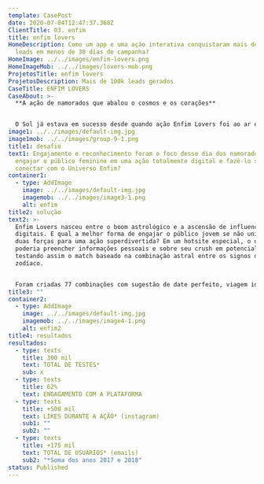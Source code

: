 ```yaml
---
template: CasePost
date: 2020-07-04T12:47:37.368Z
ClientTitle: 03. enfim
title: enfim lovers
HomeDescription: Como um app e uma ação interativa conquistaram mais de 100 mil
  leads em menos de 30 dias de campanha?
HomeImage: ../../images/enfim-lovers.png
HomeImageMob: ../../images/lovers-mob.png
ProjetosTitle: enfim lovers
ProjetosDescription: Mais de 100k leads gerados
CaseTitle: ENFIM LOVERS
CaseAbout: >-
  **A ação de namorados que abalou o cosmos e os corações**


  O Sol já estava em sucesso desde quando ação Enfim Lovers foi ao ar e aos astros, já que essa ação foi idealizada para engajar ainda mais o público-alvo da marca em seu lifestyle místico, através de um teste online para descobrir a combinação astrológica do participante e o seu amor/crush!
image1: ../../images/default-img.jpg
image1mob: ../../images/group-9-1.png
title1: desafio
text1: Engajamento e reconhecimento foram o foco desse dia dos namorados. Como
  engajar o público feminino em uma ação totalmente digital e fazê-lo se
  conectar com o Universo Enfim?
container1:
  - type: AddImage
    image: ../../images/default-img.jpg
    imagemob: ../../images/image3-1.png
    alt: enfim
title2: solução
text2: >-
  Enfim Lovers nasceu entre o boom astrológico e a ascensão de influenciadores
  digitais. E qual a melhor forma de engajar o público jovem se não unindo essas
  duas forças para uma ação superdivertida? Em um hotsite especial, o usuário
  poderia preencher informações pessoais e sobre seu crush em potencial,
  testando assim o match baseado na combinação astral entre os signos do
  zodíaco. 


  Foram criadas 77 combinações com sugestão de date perfeito, viagem ideal e pedra mágica do casal, além de um resumo sobre o match e as principais características de cada um. Para tornar a experiência ainda mais incrível, os resultados foram gerados por ilustrações da influencer @nanaths, que também ativou a campanha em seu perfil.
title3: ""
container2:
  - type: AddImage
    image: ../../images/default-img.jpg
    imagemob: ../../images/image4-1.png
    alt: enfim2
title4: resultados
resultados:
  - type: texts
    title: 300 mil
    text: TOTAL DE TESTES*
    sub: x
  - type: texts
    title: 62%
    text: ENGAGAMENTO COM A PLATAFORMA
  - type: texts
    title: +500 mil
    text: LIKES DURANTE A AÇÃO* (instagram)
    sub1: ""
    sub2: ""
  - type: texts
    title: +175 mil
    text: TOTAL DE USUÁRIOS* (emails)
    sub2: "*Soma dos anos 2017 e 2018"
status: Published
---
```

